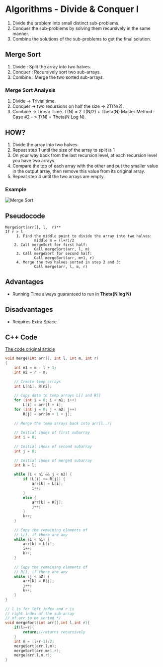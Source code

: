 # Algorithms - Divide & Conquer I


1. Divide the problem into small distinct sub-problems.
2. Conquer the sub-problems by solving them recursively in the same manner.
3. Combine the solutions of the sub-problems to get the final solution.
 


## Merge Sort

1. Divide : Split the array into two halves.
2. Conquer : Recursively sort two sub-arrays.
3. Combine : Merge the two sorted sub-arrays.

### Merge Sort Analysis
1. Divide -> Trivial time.
2. Conquer -> two recursions on half the size -> 2T(N/2).
3. Combine -> Linear Time.
T(N) = 2 T(N/2) + Theta(N)
Master Method : Case #2 - > T(N) = Theta(N Log N).

## HOW?

1. Divide the array into two halves 
2. Repeat step 1 until the size of the array to split is 1
3. On your way back from the last recursion level,
	at each recursion level you have two arrays.
4. Compare the top of each array with the other and put the smaller
 value in the output array, then remove this value from its original array.
5. Repeat step 4 until the two arrays are empty.

### Example
![Merge Sort](https://github.com/a7medayman6/Algorithms-College-Study-Notes/blob/master/Design%20of%20Algorithms%20-%20Divide%20%26%20Conquer%20I/Images/mergesortexample.gif)

## Pseudocode
```
MergeSort(arr[], l,  r)**
If r > l
     1. Find the middle point to divide the array into two halves:  
             middle m = (l+r)/2
    2. Call mergeSort for first half:   
             Call mergeSort(arr, l, m)
     3. Call mergeSort for second half:
             Call mergeSort(arr, m+1, r)
     4. Merge the two halves sorted in step 2 and 3:
             Call merge(arr, l, m, r)
```
## Advantages 
- Running Time always guaranteed to run in <b> Theta(N log N) </b>

## Disadvantages
- Requires Extra Space.

## C++ Code
[The code original article]([https://www.geeksforgeeks.org/merge-sort/](https://www.geeksforgeeks.org/merge-sort/))

```cpp
void merge(int arr[], int l, int m, int r)
{
    int n1 = m - l + 1;
    int n2 = r - m;
 
    // Create temp arrays
    int L[n1], R[n2];
 
    // Copy data to temp arrays L[] and R[]
    for (int i = 0; i < n1; i++)
        L[i] = arr[l + i];
    for (int j = 0; j < n2; j++)
        R[j] = arr[m + 1 + j];
 
    // Merge the temp arrays back into arr[l..r]
 
    // Initial index of first subarray
    int i = 0;
 
    // Initial index of second subarray
    int j = 0;
 
    // Initial index of merged subarray
    int k = l;
 
    while (i < n1 && j < n2) {
        if (L[i] <= R[j]) {
            arr[k] = L[i];
            i++;
        }
        else {
            arr[k] = R[j];
            j++;
        }
        k++;
    }
 
    // Copy the remaining elements of
    // L[], if there are any
    while (i < n1) {
        arr[k] = L[i];
        i++;
        k++;
    }
 
    // Copy the remaining elements of
    // R[], if there are any
    while (j < n2) {
        arr[k] = R[j];
        j++;
        k++;
    }
}
 
// l is for left index and r is
// right index of the sub-array
// of arr to be sorted */
void mergeSort(int arr[],int l,int r){
    if(l>=r){
        return;//returns recursively
    }
    int m = (l+r-1)/2;
    mergeSort(arr,l,m);
    mergeSort(arr,m+1,r);
    merge(arr,l,m,r);
}

```